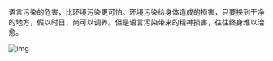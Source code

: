 语言污染的危害，比环境污染更可怕。环境污染给身体造成的损害，只要换到干净的地方，假以时日，尚可以调养。但是语言污染带来的精神损害，往往终身难以治愈。


![img](https://chinadigitaltimes.net/chinese/files/2024/02/dailyquote_20240217.png)

